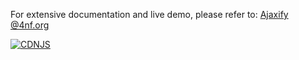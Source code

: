 For extensive documentation and live demo, please refer to: [Ajaxify @4nf.org](http://4nf.org/ajaxify-overview/)

[![CDNJS](https://img.shields.io/cdnjs/v/ajaxify.svg)](https://cdnjs.com/libraries/ajaxify)
